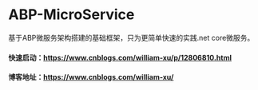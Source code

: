 # ABP-MicroService
基于ABP微服务架构搭建的基础框架，只为更简单快速的实践.net core微服务。
#### 快速启动：https://www.cnblogs.com/william-xu/p/12806810.html
#### 博客地址：https://www.cnblogs.com/william-xu/

